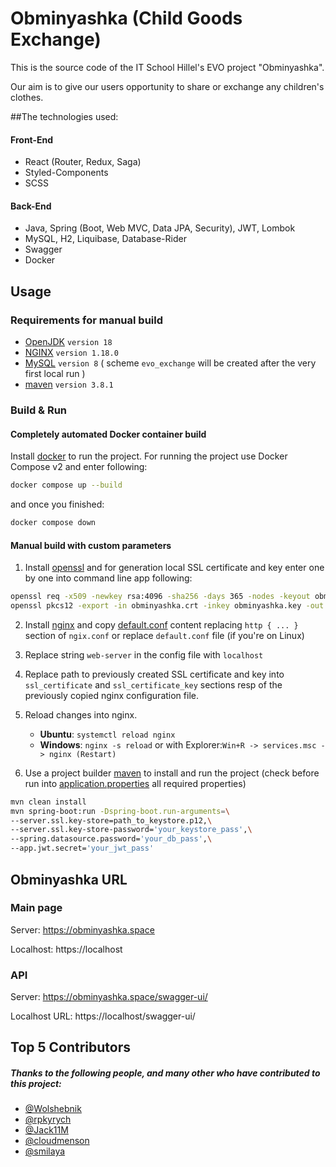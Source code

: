 # Obminyashka (Child Goods Exchange)

This is the source code of the IT School Hillel's EVO project "Obminyashka".

Our aim is to give our users opportunity to share or exchange any children's clothes.  

##The technologies used:

#### Front-End
- React (Router, Redux, Saga)
- Styled-Components
- SCSS

#### Back-End
- Java, Spring (Boot, Web MVC, Data JPA, Security), JWT, Lombok 
- MySQL, H2, Liquibase, Database-Rider
- Swagger
- Docker

## Usage
### Requirements for manual build

 - [OpenJDK](https://openjdk.java.net/projects/jdk/18/) `version 18`
 - [NGINX](https://nginx.org) `version 1.18.0`
 - [MySQL](https://www.mysql.com/downloads/) `version 8` ( scheme `evo_exchange` will be created after the very first local run )
 - [maven](https://maven.apache.org/index.html) `version 3.8.1`
 

### Build & Run

#### Completely automated Docker container build

Install [docker](https://www.docker.com/get-started) to run the project. 
For running the project use Docker Compose v2 and enter following:
```bash
docker compose up --build
```
and once you finished:
```bash
docker compose down
```

#### Manual build with custom parameters

1. Install [openssl](https://www.openssl.org) and for generation local SSL certificate and key enter one by one into 
   command line app following:
```bash
openssl req -x509 -newkey rsa:4096 -sha256 -days 365 -nodes -keyout obminyashka.key -out obminyashka.crt
openssl pkcs12 -export -in obminyashka.crt -inkey obminyashka.key -out keystore.p12 -name tomcat -caname root -passout pass:your_keystore_pass
```
2. Install [nginx](https://nginx.org/en/download.html) and copy [default.conf](nginx/conf.d/default.conf) content replacing `http { ... }` section of `ngix.conf` or replace `default.conf` file (if you're on Linux)
3. Replace string `web-server` in the config file with `localhost`
4. Replace path to previously created SSL certificate and key into `ssl_certificate` and `ssl_certificate_key` sections resp
   of the previously copied nginx configuration file.
5. Reload changes into nginx. 
   - **Ubuntu**: `systemctl reload nginx`
   - **Windows**: `nginx -s reload` or with Explorer:`Win+R -> services.msc -> nginx (Restart)`

6. Use a project builder [maven](https://maven.apache.org/index.html) to install and run the project 
   (check before run into [application.properties](src/main/resources/application.properties) all required properties) 
```bash
mvn clean install
mvn spring-boot:run -Dspring-boot.run-arguments=\
--server.ssl.key-store=path_to_keystore.p12,\
--server.ssl.key-store-password='your_keystore_pass',\
--spring.datasource.password='your_db_pass',\
--app.jwt.secret='your_jwt_pass'
```

## Obminyashka URL 
### Main page
Server: https://obminyashka.space

Localhost: https://localhost

### API
Server: https://obminyashka.space/swagger-ui/

Localhost URL: https://localhost/swagger-ui/

## Top 5 Contributors

##### Thanks to the following people, and many other who have contributed to this project:

- [@Wolshebnik](https://github.com/Wolshebnik)
- [@rpkyrych](https://gi@thub.com/rpkyrych)
- [@Jack11M](https://github.com/Jack11M)
- [@cloudmenson](https://github.com/cloudmenson)
- [@smilaya](https://github.com/smilaya)

